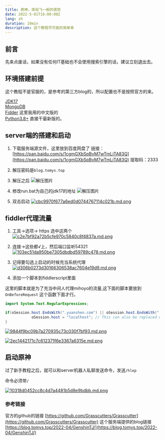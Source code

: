 ```yaml
---
title: 原神，体验飞一般的感觉
date: 2022-5-01T16:00:00Z
lang: zh
duration: 10min
description: 这个教程尽可能的简单来
---
```



## 前言

先来点废话，如果没有任何IT基础也不会使用搜索引擎的话，建议立刻退出去。

## 环境搭建前提

这个教程不是官服的，是参考的第三方blog的，所以配置也不是按照官方的来。

[JDK17](https://www.oracle.com/java/technologies/downloads/#jdk17-windows) <br>
[MongoDB](https://www.runoob.com/mongodb/mongodb-window-install.html) <br>
[Fidder](http://www.downza.cn/soft/234727.html) 这里我用的中文版的 <br>
[Python3.8+](https://www.python.org/downloads/) 直接干最新版的。

## server端的搭建和启动

1. 下载服务端源文件，这里放到百度网盘了
链接：[https://pan.baidu.com/s/1cgmGXbSpBvM7wTmLiTA83Q](https://pan.baidu.com/s/1cgmGXbSpBvM7wTmLiTA83Q)
提取码：2333

2. 解压密码是`blog.tomys.top`

3. 解压之后 ![解压图片](https://img.gejiba.com/images/dce2f5279b95c0b62cbf81a88fa79e97.png)

4. 修改run.bat为自己的jdk17的地址 ![解压图片](https://img.gejiba.com/images/03d4575c4a548ea0dca3cb0c624c2712.png)

5. 双击启动 [![cbc9970f677a6ed0d0744767114c021b.md.png](https://img.gejiba.com/images/cbc9970f677a6ed0d0744767114c021b.md.png)](https://img.gejiba.com/image/M5Z3s)

## fiddler代理流量

1. 工具->选项-> https 选中这两个 [![c2e7bf92a72b5cfe970c5840c8f4837a.md.png](https://img.gejiba.com/images/c2e7bf92a72b5cfe970c5840c8f4837a.md.png)](https://img.gejiba.com/image/M5h9i)

2. 连接->这些都√上，然后端口监听54321 [![103ec51da950be7305dbdbd59789c478.md.png](https://img.gejiba.com/images/103ec51da950be7305dbdbd59789c478.md.png)](https://img.gejiba.com/image/M5rL1)

3. 记得要勾选上启动的时候充当系统代理 [![d306b0273d30166306538ac7604e19d9.md.png](https://img.gejiba.com/images/d306b0273d30166306538ac7604e19d9.md.png)](https://img.gejiba.com/image/M5zlz)

4. 添加一个脚本到fiddlerscript里面

这里的脚本就是为了充当中间人代理mihoyo的流量,这下面的脚本要放到 `OnBeforeRequest` 这个函数下面才行。

```java
import System.Text.RegularExpressions;
```

```java
if(oSession.host.EndsWith(".yuanshen.com") || oSession.host.EndsWith(".hoyoverse.com") || oSession.host.EndsWith(".mihoyo.com")) {
            oSession.host = "localhost"; // This can also be replaced with another IP address.
}
```

[![9844f9bc09b7a270935c73c030f7bf93.md.png](https://img.gejiba.com/images/9844f9bc09b7a270935c73c030f7bf93.md.png)](https://img.gejiba.com/image/M5kI5)

[![2ec1442171c7c612371f6e3367a6315e.md.png](https://img.gejiba.com/images/2ec1442171c7c612371f6e3367a6315e.md.png)](https://img.gejiba.com/image/M5big)

## 启动原神

过了新手教程之后，就可以和server机器人私聊发送命令，发送`/hlep`

命令必须带`/`

[![10318d0452cc8c4d7a4481b5d8e9bdbb.md.png](https://img.gejiba.com/images/10318d0452cc8c4d7a4481b5d8e9bdbb.md.png)](https://img.gejiba.com/image/M5Hby)

### 参考链接

官方的github的链接 [https://github.com/Grasscutters/Grasscutter](https://github.com/Grasscutters/Grasscutter)
这个服务端提供的blog链接 [https://blog.tomys.top/2022-04/GenshinTJ/](https://blog.tomys.top/2022-04/GenshinTJ/)
